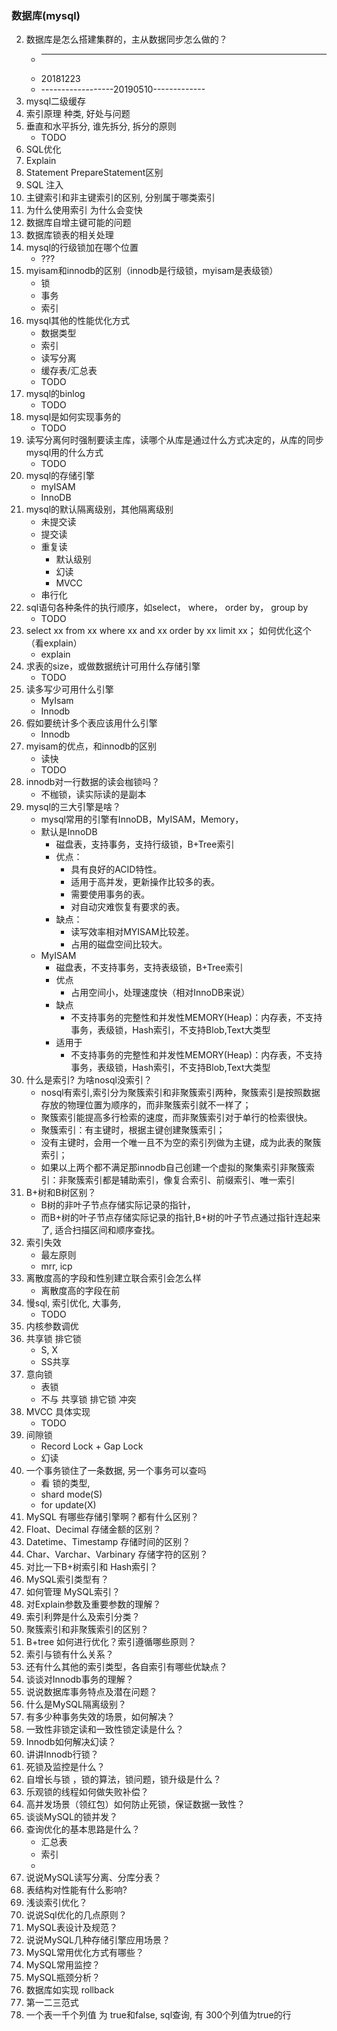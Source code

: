 ### 数据库(mysql)

2. 数据库是怎么搭建集群的，主从数据同步怎么做的？
    - ***
    - 20181223 
    - ------------------20190510-------------
3. mysql二级缓存
4. 索引原理 种类, 好处与问题
5. 垂直和水平拆分, 谁先拆分, 拆分的原则
    - TODO 
6. SQL优化
7. Explain
8. Statement PrepareStatement区别
9. SQL 注入
10. 主键索引和非主键索引的区别, 分别属于哪类索引
11. 为什么使用索引 为什么会变快
12. 数据库自增主键可能的问题
13. 数据库锁表的相关处理
14. mysql的行级锁加在哪个位置
    - ???
15. myisam和innodb的区别（innodb是行级锁，myisam是表级锁）
    - 锁
    - 事务
    - 索引
16. mysql其他的性能优化方式
    - 数据类型
    - 索引
    - 读写分离
    - 缓存表/汇总表
    - TODO
17. mysql的binlog
    - TODO
18. mysql是如何实现事务的
    - TODO
19. 读写分离何时强制要读主库，读哪个从库是通过什么方式决定的，从库的同步mysql用的什么方式
    - TODO
20. mysql的存储引擎
    - myISAM
    - InnoDB
21. mysql的默认隔离级别，其他隔离级别
    - 未提交读
    - 提交读
    - 重复读
        - 默认级别
        - 幻读
        - MVCC
    - 串行化
22. sql语句各种条件的执行顺序，如select， where， order by， group by
    - TODO
23. select xx from xx where xx and xx order by xx limit xx； 如何优化这个（看explain）
    - explain
24. 求表的size，或做数据统计可用什么存储引擎
    - TODO
25. 读多写少可用什么引擎
    - MyIsam
    - Innodb
26. 假如要统计多个表应该用什么引擎
    - Innodb
27. myisam的优点，和innodb的区别
    - 读快
    - TODO
28. innodb对一行数据的读会枷锁吗？
    - 不枷锁，读实际读的是副本
29. mysql的三大引擎是啥？
    - mysql常用的引擎有InnoDB，MyISAM，Memory，
    - 默认是InnoDB
        - 磁盘表，支持事务，支持行级锁，B+Tree索引
        - 优点： 
            - 具有良好的ACID特性。
            - 适用于高并发，更新操作比较多的表。
            - 需要使用事务的表。
            - 对自动灾难恢复有要求的表。
        - 缺点：
            - 读写效率相对MYISAM比较差。
            - 占用的磁盘空间比较大。
    - MyISAM
        - 磁盘表，不支持事务，支持表级锁，B+Tree索引
        - 优点
            - 占用空间小，处理速度快（相对InnoDB来说）
        - 缺点
            - 不支持事务的完整性和并发性MEMORY(Heap)：内存表，不支持事务，表级锁，Hash索引，不支持Blob,Text大类型
        - 适用于
            - 不支持事务的完整性和并发性MEMORY(Heap)：内存表，不支持事务，表级锁，Hash索引，不支持Blob,Text大类型
30. 什么是索引? 为啥nosql没索引？
    - nosql有索引,索引分为聚簇索引和非聚簇索引两种，聚簇索引是按照数据存放的物理位置为顺序的，而非聚簇索引就不一样了；
    - 聚簇索引能提高多行检索的速度，而非聚簇索引对于单行的检索很快。
    - 聚簇索引：有主键时，根据主键创建聚簇索引；
    - 没有主键时，会用一个唯一且不为空的索引列做为主键，成为此表的聚簇索引；
    - 如果以上两个都不满足那innodb自己创建一个虚拟的聚集索引非聚簇索引：非聚簇索引都是辅助索引，像复合索引、前缀索引、唯一索引
31. B+树和B树区别？
    - B树的非叶子节点存储实际记录的指针，
    - 而B+树的叶子节点存储实际记录的指针,B+树的叶子节点通过指针连起来了, 适合扫描区间和顺序查找。
32. 索引失效
    - 最左原则
    - mrr, icp
33. 离散度高的字段和性别建立联合索引会怎么样
    - 离散度高的字段在前
34. 慢sql, 索引优化, 大事务,
    - TODO
35. 内核参数调优
36. 共享锁 排它锁 
    - S, X
    - SS共享
37. 意向锁
    - 表锁
    - 不与 共享锁 排它锁 冲突
38. MVCC 具体实现
    - TODO
39. 间隙锁
    - Record Lock + Gap Lock
    - 幻读
40. 一个事务锁住了一条数据, 另一个事务可以查吗
    - 看 锁的类型, 
    - shard mode(S) 
    - for update(X)
1. MySQL 有哪些存储引擎啊？都有什么区别？
1. Float、Decimal 存储金额的区别？
1. Datetime、Timestamp 存储时间的区别？
1. Char、Varchar、Varbinary 存储字符的区别？
1. 对比一下B+树索引和 Hash索引？
1. MySQL索引类型有？
1. 如何管理 MySQL索引？
1. 对Explain参数及重要参数的理解？
1. 索引利弊是什么及索引分类？
1. 聚簇索引和非聚簇索引的区别？
1. B+tree 如何进行优化？索引遵循哪些原则？
1. 索引与锁有什么关系？
1. 还有什么其他的索引类型，各自索引有哪些优缺点？
1. 谈谈对Innodb事务的理解？
1. 说说数据库事务特点及潜在问题？
1. 什么是MySQL隔离级别？
1. 有多少种事务失效的场景，如何解决？
1. 一致性非锁定读和一致性锁定读是什么？
1. Innodb如何解决幻读？
1. 讲讲Innodb行锁？
1. 死锁及监控是什么？
1. 自增长与锁 ，锁的算法，锁问题，锁升级是什么？
1. 乐观锁的线程如何做失败补偿？
1. 高并发场景（领红包）如何防止死锁，保证数据一致性？
1. 谈谈MySQL的锁并发？
1. 查询优化的基本思路是什么？
    - 汇总表
    - 索引
    - 
1. 说说MySQL读写分离、分库分表？
1. 表结构对性能有什么影响?
1. 浅谈索引优化？
1. 说说Sql优化的几点原则？
1. MySQL表设计及规范？
1. 说说MySQL几种存储引擎应用场景？
1. MySQL常用优化方式有哪些？
1. MySQL常用监控？
1. MySQL瓶颈分析？
1. 数据库如实现 rollback
1. 第一二三范式
1. 一个表一千个列值 为 true和false, sql查询, 有 300个列值为true的行